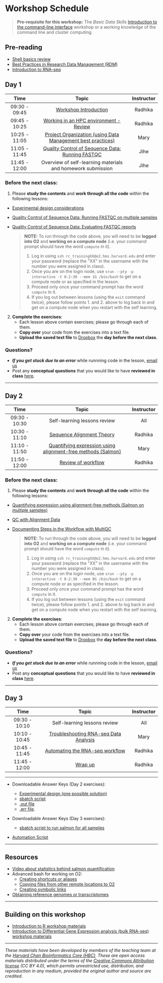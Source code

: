 # Workshop Schedule

> **Pre-requisite for this workshop:** The *Basic Data Skills* [Introduction to the command-line interface](https://hbctraining.github.io/Intro-to-shell-fasrc-flipped/) workshop or a working knowledge of the command line and cluster computing.

## Pre-reading

* [Shell basics review](../lessons/shell_review.md)
* [Best Practices in Research Data Management (RDM)](../lessons/04a_data_organization.md)
* [Introduction to RNA-seq](../lessons/01_intro-to-RNAseq.md)

## Day 1

| Time |  Topic  | Instructor |
|:-----------:|:----------:|:--------:|
| 09:30 - 09:45 | [Workshop Introduction](../lectures/Intro_to_workshop.pdf) | Radhika |
| 09:45 - 10:25 | [Working in an HPC environment - Review](../lessons/03_working_on_HPC.md) | Radhika |
| 10:25 - 11:05 | [Project Organization (using Data Management best practices)](../lessons/04b_data_organization.md) | Mary |
| 11:05 - 11:45 | [Quality Control of Sequence Data: Running FASTQC](../lessons/05_qc_running_fastqc_interactively.md) | Jihe |
| 11:45 - 12:00 | Overview of self-learning materials and homework submission | Jihe |

### Before the next class:

1. Please **study the contents** and **work through all the code** within the following lessons:

 * [Experimental design considerations](../lessons/02_experimental_planning_considerations.md)
 * [Quality Control of Sequence Data: Running FASTQC on multiple samples](../lessons/06_qc_running_fastqc_sbatch.md)
 * [Quality Control of Sequence Data: Evaluating FASTQC reports](../lessons/07_qc_fastqc_assessment.md)

    > **NOTE:** To run through the code above, you will need to be **logged into O2** and **working on a compute node** (i.e. your command prompt should have the word `compute` in it).
    > 1. Log in using `ssh rc_trainingXX@o2.hms.harvard.edu` and enter your password (replace the "XX" in the username with the number you were assigned in class). 
    > 2. Once you are on the login node, use `srun --pty -p interactive -t 0-2:30 --mem 1G /bin/bash` to get on a compute node or as specified in the lesson.
    > 3. Proceed only once your command prompt has the word `compute` in it.
    > 4. If you log out between lessons (using the `exit` command twice), please follow points 1. and 2. above to log back in and get on a compute node when you restart with the self learning.

2. **Complete the exercises**:
   * Each lesson above contain exercises; please go through each of them.
   * **Copy over** your code from the exercises into a text file. 
   * **Upload the saved text file** to [Dropbox](https://www.dropbox.com/request/NvNnmMFyRDwHEhj5GB6e) the **day before the next class**.
   
### Questions?
* ***If you get stuck due to an error*** while runnning code in the lesson, [email us](mailto:hbctraining@hsph.harvard.edu) 
* Post any **conceptual questions** that you would like to have **reviewed in class** [here](https://PollEv.com/hbctraining945).

***

## Day 2

| Time |  Topic  | Instructor |
|:-----------:|:----------:|:--------:|
| 09:30 - 10:30 | Self-learning lessons review | All |
| 10:30 - 11:10 | [Sequence Alignment Theory](../lectures/alignment_quantification.pdf) | Radhika |
| 11:10 - 11:50 | [Quantifying expression using alignment-free methods (Salmon)](../lessons/08_quasi_alignment_salmon.md) | Mary |
| 11:50 - 12:00 | [Review of workflow](../lectures/workflow_overview.pdf) | Radhika |

### Before the next class:

1. Please **study the contents** and **work through all the code** within the following lessons:

 * [Quantifying expression using alignment-free methods (Salmon on multiple samples)](../lessons/09_quasi_alignment_salmon_sbatch.md)
 * [QC with Alignment Data](../lessons/10_QC_Qualimap.md)
 * [Documenting Steps in the Workflow with MultiQC](../lessons/11_multiQC.md)

     > **NOTE:** To run through the code above, you will need to be **logged into O2** and **working on a compute node** (i.e. your command prompt should have the word `compute` in it).
     > 1. Log in using `ssh rc_trainingXX@o2.hms.harvard.edu` and enter your password (replace the "XX" in the username with the number you were assigned in class). 
     > 2. Once you are on the login node, use `srun --pty -p interactive -t 0-2:30 --mem 8G /bin/bash` to get on a compute node or as specified in the lesson.
     > 3. Proceed only once your command prompt has the word `compute` in it.
     > 4. If you log out between lessons (using the `exit` command twice), please follow points 1. and 2. above to log back in and get on a compute node when you restart with the self learning.

2. **Complete the exercises**:
   * Each lesson above contain exercises; please go through each of them.
   * **Copy over** your code from the exercises into a text file. 
   * **Upload the saved text file** to [Dropbox](https://www.dropbox.com/request/QNYaxVypFyf0HBaDP0aW) the **day before the next class**.
   
### Questions?
* ***If you get stuck due to an error*** while runnning code in the lesson, [email us](mailto:hbctraining@hsph.harvard.edu) 
* Post any **conceptual questions** that you would like to have **reviewed in class** [here](https://PollEv.com/hbctraining945).

***

## Day 3

| Time |  Topic  | Instructor |
|:-----------:|:----------:|:--------:|
| 09:30 - 10:10 | Self-learning lessons review | All |
| 10:10 - 10:45 | [Troubleshooting RNA-seq Data Analysis](../lectures/RNA-seq_troubleshooting.pdf) | Mary |
| 10:45 - 11:45 | [Automating the RNA-seq workflow](../lessons/12_automating_workflow.md)| Radhika |
| 11:45 - 12:00 | [Wrap up](../lectures/workshop_wrapup.pdf) | Radhika |

***

* Downloadable Answer Keys (Day 2 exercises): 
  * [Experimental design (one possible solution)](https://www.dropbox.com/s/524mevuyba34l5b/exp_design_table.xlsx?dl=1)
  * [sbatch script](https://www.dropbox.com/s/9wdyhfqpic05l6p/mov10_fastqc.run?dl=1)
  * [.out file](https://www.dropbox.com/s/l7puf8oahtbwmpk/22914006.out?dl=1)
  * [.err file](https://www.dropbox.com/s/8a1g6o9t2kxit30/22914006.err?dl=1).

* Downloadable Answer Keys (Day 3 exercises): 
  * [sbatch script to run salmon for all samples](../answer_key/salmon_all_samples.sbatch)

* [Automation Script](../scripts/rnaseq_analysis_on_input_file.sh)

***

## Resources
* [Video about statistics behind salmon quantification](https://www.youtube.com/watch?v=TMLIxwDP7sk)
* Advanced bash for working on O2:
  * [Creating shortcuts or aliases](https://hbctraining.github.io/In-depth-NGS-Data-Analysis-Course/sessionVI/lessons/more_bash.html#alias)
  * [Copying files from other remote locations to O2](https://hbctraining.github.io/In-depth-NGS-Data-Analysis-Course/sessionVI/lessons/more_bash.html#rsync)
  * [Creating symbolic links](https://hbctraining.github.io/In-depth-NGS-Data-Analysis-Course/sessionVI/lessons/more_bash.html#symlink)
* [Obtaining reference genomes or transcriptomes](https://hbctraining.github.io/Accessing_public_genomic_data/lessons/accessing_genome_reference_data.html)

***

## Building on this workshop
* [Introduction to R workshop materials](https://hbctraining.github.io/Intro-to-R-flipped/#lessons)
* [Introduction to Differential Gene Expression analysis (bulk RNA-seq) workshop materials](https://hbctraining.github.io/DGE_workshop_salmon_online/#lessons)

***
*These materials have been developed by members of the teaching team at the [Harvard Chan Bioinformatics Core (HBC)](http://bioinformatics.sph.harvard.edu/). These are open access materials distributed under the terms of the [Creative Commons Attribution license](https://creativecommons.org/licenses/by/4.0/) (CC BY 4.0), which permits unrestricted use, distribution, and reproduction in any medium, provided the original author and source are credited.*
